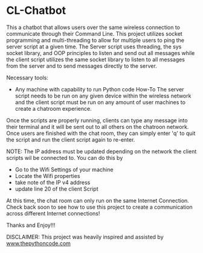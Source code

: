 # CL-Chatbot
This a chatbot that allows users over the same wireless connection to communicate through their Command Line. This project utilizes socket programming and multi-threading to allow for multiple users to ping the server script at a given time. The Server script uses threading, the sys socket library, and OOP principles to listen and send out all messages while the client script utilizes the same socket library to listen to all messages from the server and to send messages directly to the server.

Necessary tools:
  - Any machine with capability to run Python code
How-To
The server script needs to be run on any given device within the wireless network and the client script must be run on any amount of user machines to create a chatroom experience.

Once the scripts are properly running, clients can type any message into their terminal and it will be sent out to all others on the chatroon network. Once users are finished with the chat room, they can simply enter 'q' to quit the script and run the client script again to re-enter.

NOTE: The IP address must be updated depending on the network the client scripts wil be connected to. You can do this by
  - Go to the Wifi Settings of your machine
  - Locate the Wifi properties
  - take note of the IP v4 address
  - update line 20 of the client Script


At this time, the chat room can only run on the same Internet Connection. Check back soon to see how to use this project to create a communication across different Internet connections! 

Thanks and Enjoy!!!


DISCLAIMER: This project was heavily inspired and assisted by www.thepythoncode.com
